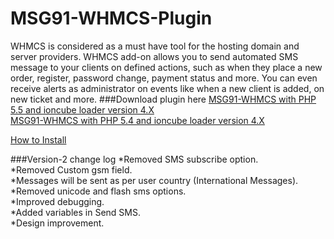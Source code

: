 # MSG91-WHMCS-Plugin
WHMCS is considered as a must have tool for the hosting domain and server providers. 
WHMCS add-on allows you to send automated SMS message to your clients on defined actions, such as when they place a new order, register, password change, payment status and more.
You can even receive alerts as administrator on events like when a new client is added, on new ticket and more.
###Download plugin here
[MSG91-WHMCS with PHP 5.5 and ioncube loader version 4.X](https://s3.amazonaws.com/msg91-whmcs/msg91_sms-V2.0-legacy-PHP-5.5.zip)<br />
[MSG91-WHMCS with PHP 5.4 and ioncube loader version 4.X](https://s3.amazonaws.com/msg91-whmcs/msg91_sms-V2.0-legacy-PHP-5.4.zip)<br />



[How to Install](http://help.msg91.com/article/182-how-to-configure-msg91-whmcs-sms-plugin)<br />


###Version-2 change log
*Removed SMS subscribe option.<br />
*Removed Custom gsm field.<br />
*Messages will be sent as per user country (International Messages).<br />
*Removed unicode and flash sms options.<br />
*Improved debugging. <br />
*Added variables in Send SMS.<br />
*Design improvement.<br />


